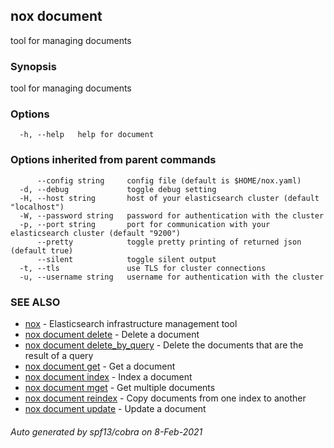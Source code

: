 ## nox document

tool for managing documents

### Synopsis

tool for managing documents

### Options

```
  -h, --help   help for document
```

### Options inherited from parent commands

```
      --config string     config file (default is $HOME/nox.yaml)
  -d, --debug             toggle debug setting
  -H, --host string       host of your elasticsearch cluster (default "localhost")
  -W, --password string   password for authentication with the cluster
  -p, --port string       port for communication with your elasticsearch cluster (default "9200")
      --pretty            toggle pretty printing of returned json (default true)
      --silent            toggle silent output
  -t, --tls               use TLS for cluster connections
  -u, --username string   username for authentication with the cluster
```

### SEE ALSO

* [nox](nox.md)	 - Elasticsearch infrastructure management tool
* [nox document delete](nox_document_delete.md)	 - Delete a document
* [nox document delete_by_query](nox_document_delete_by_query.md)	 - Delete the documents that are the result of a query
* [nox document get](nox_document_get.md)	 - Get a document
* [nox document index](nox_document_index.md)	 - Index a document
* [nox document mget](nox_document_mget.md)	 - Get multiple documents
* [nox document reindex](nox_document_reindex.md)	 - Copy documents from one index to another
* [nox document update](nox_document_update.md)	 - Update a document

###### Auto generated by spf13/cobra on 8-Feb-2021
